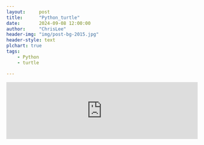 ```yaml
---
layout:     post
title:      "Python_turtle"
date:       2024-09-08 12:00:00
author:     "ChrisLee"
header-img: "img/post-bg-2015.jpg"
header-style: text
plchart: true
tags:
    - Python
    - turtle

---
```


<!DOCTYPE html>
<html lang="en">
<head>
<meta charset="UTF-8">
<title>Dynamic iframe height example</title>
<style>
  .responsive-iframe {
    width: 100%;
    border: none;
  }
</style>
<script>
  function adjustIframeHeight(iframeId) {
    var iframe = document.getElementById(iframeId);
    if (iframe.contentWindow) { // Check to ensure it's not cross-origin
      var iframeDoc = iframe.contentWindow.document;
      var iframeBody = iframeDoc.body;
      var iframeDocElem = iframeDoc.documentElement;
      var height = Math.max(iframeBody.scrollHeight, iframeBody.offsetHeight,
                            iframeDocElem.clientHeight, iframeDocElem.scrollHeight, iframeDocElem.offsetHeight);
      iframe.style.height = height + 'px';
    }
  }

  window.onload = function() {
    var iframe = document.getElementById('chart');
    // Wait for the iframe content to load before adjusting its height
    if (iframe.attachEvent ? (iframe.readyState === 'complete' || iframe.readyState === 'loaded') : iframe.complete) {
      adjustIframeHeight('chart'); // Content is already loaded
    } else {
      iframe.onload = function() {
        adjustIframeHeight('chart'); // Content has finished loading
      };
    }
  };
</script>
</head>
<body>
<iframe 
  id="chart"
  src="https://bc.scratchor.com/python/index.html"
  frameborder="0"
  scrolling="auto"
  class="responsive-iframe"
></iframe>
</body>
</html>
